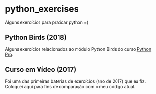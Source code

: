 # python_exercises

Alguns exercícios para praticar python =)

## Python Birds (2018)

Alguns exercícios relacionados ao módulo Python Birds do curso [Python Pro](https://www.python.pro.br/).
## Curso em Vídeo (2017)

Foi uma das primeiras baterias de exercícios (ano de 2017) que eu fiz. Coloquei aqui para fins de comparação com o meu código atual.

